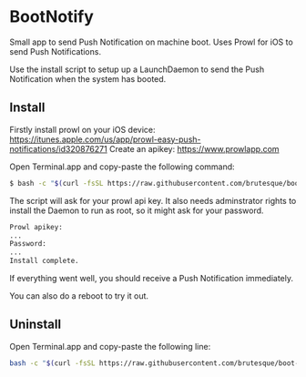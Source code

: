 # BootNotify
Small app to send Push Notification on machine boot. Uses Prowl for iOS to send Push Notifications.

Use the install script to setup up a LaunchDaemon to send the Push Notification when the system has booted.


## Install

Firstly install prowl on your iOS device: https://itunes.apple.com/us/app/prowl-easy-push-notifications/id320876271
Create an apikey: https://www.prowlapp.com

Open Terminal.app and copy-paste the following command:
```sh
$ bash -c "$(curl -fsSL https://raw.githubusercontent.com/brutesque/boot-notify/master/install.sh)"
```

The script will ask for your prowl api key. It also needs adminstrator rights to install the Daemon to run as root, so it might ask for your password.
```sh
Prowl apikey:
...
Password:
...
Install complete.
```

If everything went well, you should receive a Push Notification immediately.

You can also do a reboot to try it out.


## Uninstall

Open Terminal.app and copy-paste the following line:
```sh
bash -c "$(curl -fsSL https://raw.githubusercontent.com/brutesque/boot-notify/master/uninstall.sh)"
```
